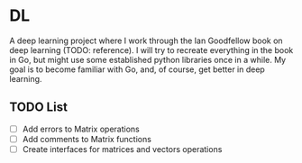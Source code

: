 # DL

A deep learning project where I work through the Ian Goodfellow book on deep learning (TODO: reference). I will try to 
recreate everything in the book in Go, but might use some established python libraries once in a while. My goal is to
become familiar with Go, and, of course, get better in deep learning.

## TODO List

- [ ] Add errors to Matrix operations
- [ ] Add comments to Matrix functions
- [ ] Create interfaces for matrices and vectors operations